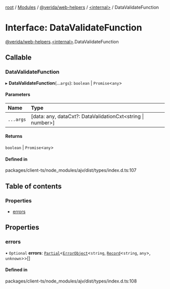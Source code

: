 [root](../README.md) / [Modules](../modules.md) / [@verida/web-helpers](../modules/verida_web_helpers.md) / [<internal\>](../modules/verida_web_helpers._internal_.md) / DataValidateFunction

# Interface: DataValidateFunction

[@verida/web-helpers](../modules/verida_web_helpers.md).[<internal\>](../modules/verida_web_helpers._internal_.md).DataValidateFunction

## Callable

### DataValidateFunction

▸ **DataValidateFunction**(...`args`): `boolean` \| `Promise`<`any`\>

#### Parameters

| Name | Type |
| :------ | :------ |
| `...args` | [data: any, dataCxt?: DataValidationCxt<string \| number\>] |

#### Returns

`boolean` \| `Promise`<`any`\>

#### Defined in

packages/client-ts/node_modules/ajv/dist/types/index.d.ts:107

## Table of contents

### Properties

- [errors](verida_web_helpers._internal_.DataValidateFunction.md#errors)

## Properties

### errors

• `Optional` **errors**: [`Partial`](../modules/verida_web_helpers._internal_.md#partial)<[`ErrorObject`](verida_web_helpers._internal_.ErrorObject.md)<`string`, [`Record`](../modules/verida_web_helpers._internal_.md#record)<`string`, `any`\>, `unknown`\>\>[]

#### Defined in

packages/client-ts/node_modules/ajv/dist/types/index.d.ts:108
